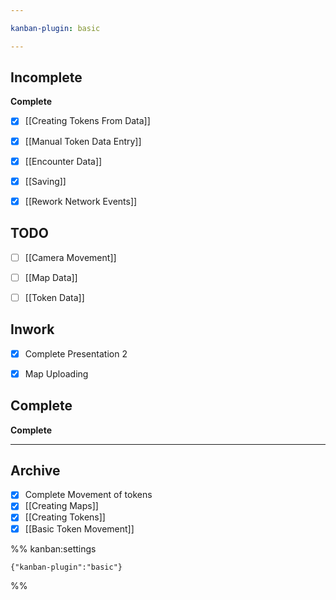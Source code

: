 ```yaml
---

kanban-plugin: basic

---
```


## Incomplete

**Complete**
- [x] [[Creating Tokens From Data]]
- [x] [[Manual Token Data Entry]]
- [x] [[Encounter Data]]
- [x] [[Saving]]
- [x] [[Rework Network Events]]


## TODO

- [ ] [[Camera Movement]]
- [ ] [[Map Data]]
- [ ] [[Token Data]]


## Inwork

- [x] Complete Presentation 2
- [x] Map Uploading


## Complete

**Complete**


***

## Archive

- [x] Complete Movement of tokens
- [x] [[Creating Maps]]
- [x] [[Creating Tokens]]
- [x] [[Basic Token Movement]]

%% kanban:settings
```
{"kanban-plugin":"basic"}
```
%%